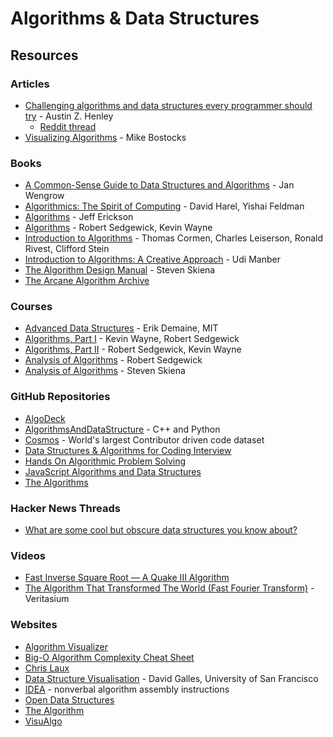 # Algorithms & Data Structures

## Resources

### Articles

* [Challenging algorithms and data structures every programmer should try](https://austinhenley.com/blog/challengingalgorithms.html) - Austin Z. Henley
  * [Reddit thread](https://www.reddit.com/r/programming/comments/zs0git/challenging\_algorithms\_and\_data\_structures\_every/)
* [Visualizing Algorithms](https://bost.ocks.org/mike/algorithms/) - Mike Bostocks

### Books

* [A Common-Sense Guide to Data Structures and Algorithms](https://smile.amazon.co.uk/Common-Sense-Guide-Data-Structures-Algorithms/dp/1680507222/) - Jan Wengrow
* [Algorithmics: The Spirit of Computing](https://smile.amazon.co.uk/dp/0321117840) - David Harel, Yishai Feldman
* [Algorithms](https://jeffe.cs.illinois.edu/teaching/algorithms/) - Jeff Erickson
* [Algorithms](https://smile.amazon.co.uk/Algorithms-Robert-Sedgewick/dp/032157351X/) - Robert Sedgewick, Kevin Wayne
* [Introduction to Algorithms](https://smile.amazon.co.uk/Introduction-Algorithms-Thomas-H-Cormen/dp/0262033844/) - Thomas Cormen, Charles Leiserson, Ronald Rivest, Clifford Stein
* [Introduction to Algorithms: A Creative Approach](https://doc.lagout.org/science/0\_Computer%20Science/2\_Algorithms/Introduction%20to%20Algorithms\_%20A%20Creative%20Approach%20\[Manber%201989-01-11].pdf) - Udi Manber
* [The Algorithm Design Manual](https://smile.amazon.co.uk/Algorithm-Design-Manual-Computer-Science/dp/3030542580/) - Steven Skiena
* [The Arcane Algorithm Archive](https://www.algorithm-archive.org/)

### Courses

* [Advanced Data Structures](https://courses.csail.mit.edu/6.851/) - Erik Demaine, MIT
* [Algorithms, Part I](https://www.coursera.org/learn/algorithms-part1) - Kevin Wayne, Robert Sedgewick
* [Algorithms, Part II](https://www.coursera.org/learn/algorithms-part2) - Robert Sedgewick, Kevin Wayne
* [Analysis of Algorithms](https://www.coursera.org/learn/analysis-of-algorithms) - Robert Sedgewick
* [Analysis of Algorithms](https://www.youtube.com/playlist?list=PLOtl7M3yp-DV69F32zdK7YJcNXpTunF2b) - Steven Skiena

### GitHub Repositories

* [AlgoDeck](https://github.com/teivah/algodeck)
* [AlgorithmsAndDataStructure](https://github.com/codePerfectPlus/AlgorithmsAndDataStructure) - C++ and Python
* [Cosmos](https://github.com/OpenGenus/cosmos/) - World's largest Contributor driven code dataset
* [Data Structures & Algorithms for Coding Interview](https://github.com/SamirPaul1/DSAlgo)
* [Hands On Algorithmic Problem Solving](https://github.com/liyin2015/Hands-on-Algorithmic-Problem-Solving)
* [JavaScript Algorithms and Data Structures](https://github.com/trekhleb/javascript-algorithms)
* [The Algorithms](https://github.com/TheAlgorithms)

### Hacker News Threads

* [What are some cool but obscure data structures you know about?](https://news.ycombinator.com/item?id=32186203)

### Videos

* [Fast Inverse Square Root — A Quake III Algorithm](https://www.youtube.com/watch?v=p8u\_k2LIZyo)
* [The Algorithm That Transformed The World (Fast Fourier Transform)](https://www.youtube.com/watch?v=nmgFG7PUHfo) - Veritasium

### Websites

* [Algorithm Visualizer](https://algorithm-visualizer.org/)
* [Big-O Algorithm Complexity Cheat Sheet](https://www.bigocheatsheet.com/)
* [Chris Laux](https://www.chrislaux.com/)
* [Data Structure Visualisation](https://www.cs.usfca.edu/\~galles/visualization/Algorithms.html) - David Galles, University of San Francisco
* [IDEA](https://idea-instructions.com/) - nonverbal algorithm assembly instructions
* [Open Data Structures](https://opendatastructures.org/)
* [The Algorithm](https://the-algorithms.com/)
* [VisuAlgo](https://visualgo.net/en)

